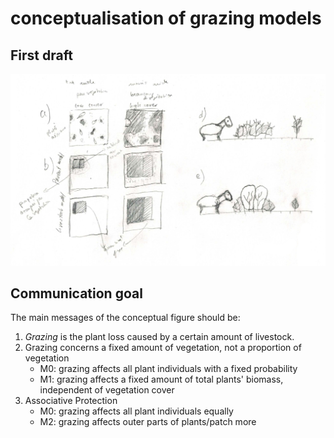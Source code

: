 
# conceptualisation of grazing models

## First draft
![Fig | Assumptions on grazing  ](conceptual_v1.jpg)


## Communication goal

The main messages of the conceptual figure should be:

1. *Grazing* is the plant loss caused by a certain amount of livestock. 
2. Grazing concerns a fixed amount of vegetation, not a proportion of vegetation
   - M0: grazing affects all plant individuals with a fixed probability
   - M1: grazing affects a fixed amount of total plants' biomass, independent of vegetation cover
3. Associative Protection
   - M0: grazing affects all plant individuals equally
   - M2: grazing affects outer parts of plants/patch more 